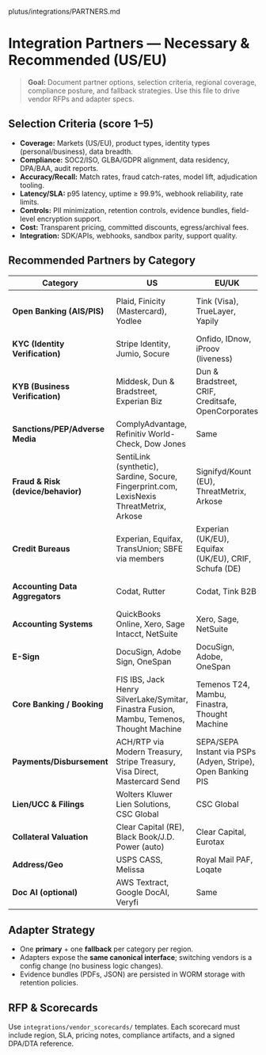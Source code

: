 plutus/integrations/PARTNERS.md
# Integration Partners — Necessary & Recommended (US/EU)
> **Goal:** Document partner options, selection criteria, regional coverage, compliance posture, and fallback strategies. Use this file to drive vendor RFPs and adapter specs.

## Selection Criteria (score 1–5)
- **Coverage:** Markets (US/EU), product types, identity types (personal/business), data breadth.  
- **Compliance:** SOC2/ISO, GLBA/GDPR alignment, data residency, DPA/BAA, audit reports.  
- **Accuracy/Recall:** Match rates, fraud catch-rates, model lift, adjudication tooling.  
- **Latency/SLA:** p95 latency, uptime ≥ 99.9%, webhook reliability, rate limits.  
- **Controls:** PII minimization, retention controls, evidence bundles, field-level encryption support.  
- **Cost:** Transparent pricing, committed discounts, egress/archival fees.  
- **Integration:** SDK/APIs, webhooks, sandbox parity, support quality.

## Recommended Partners by Category
| Category | US | EU/UK | Notes |
|---|---|---|---|
| **Open Banking (AIS/PIS)** | Plaid, Finicity (Mastercard), Yodlee | Tink (Visa), TrueLayer, Yapily | Consent-led data pulls (tx, balances); SEPA Instant/PIS for payouts in EU. |
| **KYC (Identity Verification)** | Stripe Identity, Jumio, Socure | Onfido, IDnow, iProov (liveness) | Biometric liveness, doc verification, 1st/3rd-party data fusion. |
| **KYB (Business Verification)** | Middesk, Dun & Bradstreet, Experian Biz | Dun & Bradstreet, CRIF, Creditsafe, OpenCorporates | Beneficial ownership, registrations, watchlists. |
| **Sanctions/PEP/Adverse Media** | ComplyAdvantage, Refinitiv World-Check, Dow Jones | Same | Screening + case mgmt; evidence retention. |
| **Fraud & Risk (device/behavior)** | SentiLink (synthetic), Sardine, Socure, Fingerprint.com, LexisNexis ThreatMetrix, Arkose | Signifyd/Kount (EU), ThreatMetrix, Arkose | Device fingerprint, velocity, bot defense, behavioral biometrics. |
| **Credit Bureaus** | Experian, Equifax, TransUnion; SBFE via members | Experian (UK/EU), Equifax (UK/EU), CRIF, Schufa (DE) | Commercial + personal where applicable; adverse action data. |
| **Accounting Data Aggregators** | Codat, Rutter | Codat, Tink B2B | Normalized GL/AR/AP; reduces per-ERP integrations. |
| **Accounting Systems** | QuickBooks Online, Xero, Sage Intacct, NetSuite | Xero, Sage, NetSuite | Direct adapters only if aggregator insufficient. |
| **E-Sign** | DocuSign, Adobe Sign, OneSpan | DocuSign, Adobe, OneSpan | eIDAS support in EU; evidence packages. |
| **Core Banking / Booking** | FIS IBS, Jack Henry SilverLake/Symitar, Finastra Fusion, Mambu, Temenos, Thought Machine | Temenos T24, Mambu, Finastra, Thought Machine | Mix of legacy cores and modern SaaS cores. |
| **Payments/Disbursement** | ACH/RTP via Modern Treasury, Stripe Treasury, Visa Direct, Mastercard Send | SEPA/SEPA Instant via PSPs (Adyen, Stripe), Open Banking PIS | Prefer bank rails for principal; push-to-card for instant. |
| **Lien/UCC & Filings** | Wolters Kluwer Lien Solutions, CSC Global | CSC Global | UCC/eRecording, lien perfection, reminders. |
| **Collateral Valuation** | Clear Capital (RE), Black Book/J.D. Power (auto) | Clear Capital, Eurotax | As required by product. |
| **Address/Geo** | USPS CASS, Melissa | Royal Mail PAF, Loqate | Address standardization & quality. |
| **Doc AI (optional)** | AWS Textract, Google DocAI, Veryfi | Same | Alternative/augmentation to in-house OCR/parse. |

## Adapter Strategy
- One **primary** + one **fallback** per category per region.  
- Adapters expose the **same canonical interface**; switching vendors is a config change (no business logic changes).  
- Evidence bundles (PDFs, JSON) are persisted in WORM storage with retention policies.

## RFP & Scorecards
Use `integrations/vendor_scorecards/` templates. Each scorecard must include region, SLA, pricing notes, compliance artifacts, and a signed DPA/DTA reference.
